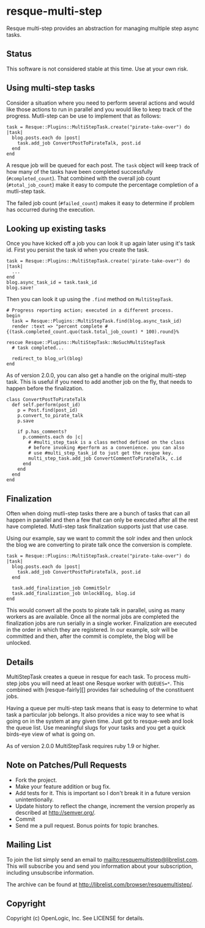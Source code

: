 resque-multi-step
======

Resque multi-step provides an abstraction for managing multiple step
async tasks.

Status
----

This software is not considered stable at this time.  Use at your own risk.

Using multi-step tasks
----

Consider a situation where you need to perform several actions and
would like those actions to run in parallel and you would like to keep
track of the progress.  Mutli-step can be use to implement that as
follows:

    task = Resque::Plugins::MultiStepTask.create("pirate-take-over") do |task|
      blog.posts.each do |post|                                     
        task.add_job ConvertPostToPirateTalk, post.id
      end
    end
    
A resque job will be queued for each post.  The `task` object will
keep track of how many of the tasks have been completed successfully
(`#completed_count`).  That combined with the overall job count
(`#total_job_count`) make it easy to compute the percentage completion
of a mutli-step task.

The failed job count (`#failed_count`) makes it easy to determine if
problem has occurred during the execution.

Looking up existing tasks
----

Once you have kicked off a job you can look it up again later using
it's task id.  First you persist the task id when you create the task.

    task = Resque::Plugins::MultiStepTask.create('pirate-take-over") do |task|
      ...
    end
    blog.async_task_id = task.task_id
    blog.save!

Then you can look it up using the `.find` method on `MultiStepTask`.

    # Progress reporting action; executed in a different process.
    begin
      task = Resque::Plugins::MultiStepTask.find(blog.async_task_id)
      render :text => "percent complete #{(task.completed_count.quo(task.total_job_count) * 100).round}%
      
    rescue Resque::Plugins::MultiStepTask::NoSuchMultiStepTask
      # task completed...
     
      redirect_to blog_url(blog)
    end

As of version 2.0.0, you can also get a handle on the original multi-step 
task. This is useful if you need to add another job on the fly, that needs
to happen before the finalization.

    class ConvertPostToPirateTalk
      def self.perform(post_id)
        p = Post.find(post_id)
        p.convert_to_pirate_talk
        p.save
        
        if p.has_comments?
          p.comments.each do |c|
            # #multi_step_task is a class method defined on the class
            # before invoking #perform as a convenience. you can also
            # use #multi_step_task_id to just get the resque key.
            multi_step_task.add_job ConvertCommentToPirateTalk, c.id
          end
        end
      end
    end


Finalization
----

Often when doing mutli-step tasks there are a bunch of tasks that can
all happen in parallel and then a few that can only be executed after
all the rest have completed.  Mutli-step task finalization supports
just that use case.

Using our example, say we want to commit the solr index and then
unlock the blog we are converting to pirate talk once the conversion
is complete.

    task = Resque::Plugins::MultiStepTask.create("pirate-take-over") do |task|
      blog.posts.each do |post|                                     
        task.add_job ConvertPostToPirateTalk, post.id
      end
      
      task.add_finalization_job CommitSolr
      task.add_finalization_job UnlockBlog, blog.id
    end    

This would convert all the posts to pirate talk in parallel, using as
many workers as are available.  Once all the normal jobs are completed
the finalization jobs are run serially in a single worker.
Finalization are executed in the order in which they are registered.
In our example, solr will be committed and then, after the commit is
complete, the blog will be unlocked.

Details
----

MultiStepTask creates a queue in resque for each task.  To process
multi-step jobs you will need at least one Resque worker with
`QUEUES=*`.  This combined with [resque-fairly][] provides fair
scheduling of the constituent jobs.

Having a queue per multi-step task means that is easy to determine to
what task a particular job belongs. It also provides a nice way to see
what is going on in the system at any given time.  Just got to
resque-web and look the queue list.  Use meaningful slugs for your
tasks and you get a quick birds-eye view of what is going on.

As of version 2.0.0 MultiStepTask requires ruby 1.9 or higher.

Note on Patches/Pull Requests
----
 
* Fork the project.
* Make your feature addition or bug fix.
* Add tests for it. This is important so I don't break it in a
  future version unintentionally.
* Update history to reflect the change, increment the version properly as described at <http://semver.org/>.
* Commit
* Send me a pull request. Bonus points for topic branches.

Mailing List
----

To join the list simply send an email to <mailto:resquemultistep@librelist.com>. This will subscribe you and send you information about your subscription, including unsubscribe information.

The archive can be found at <http://librelist.com/browser/resquemultistep/>.

Copyright
-----

Copyright (c) OpenLogic, Inc. See LICENSE for details.
